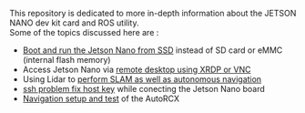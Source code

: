 This repository is dedicated to more in-depth information about the JETSON NANO dev kit card and ROS utility.</br>
Some of the topics discussed here are : 
- [Boot and run the Jetson Nano from SSD](https://github.com/anasderkaoui/AutoRCX/blob/main/Additional%20reports/4th%20report.md) instead of SD card or eMMC (internal flash memory)
- Access Jetson Nano via [remote desktop using XRDP or VNC](https://github.com/anasderkaoui/AutoRCX/blob/main/Additional%20reports/1st%20report.md)
- Using Lidar to [perform SLAM as well as autonomous navigation](https://github.com/anasderkaoui/AutoRCX/blob/main/Additional%20reports/6th%20report.md)
- [ssh problem fix host key](https://github.com/anasderkaoui/AutoRCX/blob/main/Additional%20reports/5th%20report.md) while conecting the Jetson Nano board
- [Navigation setup and test](https://github.com/anasderkaoui/AutoRCX/blob/main/Additional%20reports/6th%20report.md) of the AutoRCX
